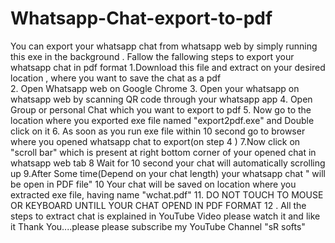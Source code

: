 # Whatsapp-Chat-export-to-pdf
You can export your whatsapp chat from whatsapp web by simply running    this exe in the background .
Fallow the fallowing steps to export your whatsapp chat in pdf format 
1.Download this file and extract on your desired location , where you want to save the chat as a pdf  
2. Open Whatsapp web on Google Chrome 
3. Open your whatsapp on whatsapp web by scanning QR code through your whatsapp app 
4. Open Group or personal Chat which you want to export to pdf
5. Now go to the location where you exported exe file named  "export2pdf.exe" and  Double click on it
6. As soon as you run exe file within  10  second  go to browser where  you opened   whatsapp  chat to    export(on step 4 )
7.Now  click on "scroll  bar" which is present at right bottom corner of  your   opened chat in whatsapp web tab 
8 Wait for 10 second your chat will automatically scrolling up 
9.After Some time(Depend on your chat length) your  whatsapp chat " will be open in PDF file"
10 Your chat will be saved on location where you extracted exe file, having name "wchat.pdf" 
11. DO NOT TOUCH TO MOUSE OR KEYBOARD UNTILL YOUR CHAT OPEND IN PDF FORMAT
12 . All the steps to extract chat is explained in YouTube Video please watch it and like it 
Thank You....please please  subscribe  my YouTube Channel "sR softs"  

